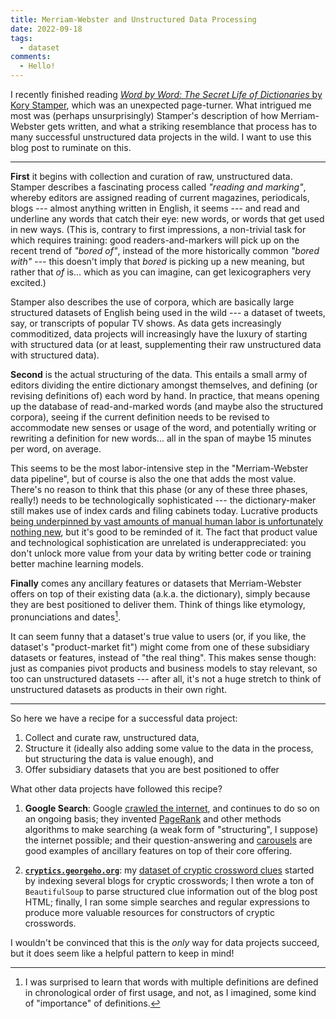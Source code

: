 ```yaml
---
title: Merriam-Webster and Unstructured Data Processing
date: 2022-09-18
tags:
  - dataset
comments:
  - Hello!
---
```


I recently finished reading [_Word by Word: The Secret Life of Dictionaries_ by
Kory
Stamper](https://bookshop.org/books/word-by-word-the-secret-life-of-dictionaries/9781101970263),
which was an unexpected page-turner. What intrigued me most was (perhaps
unsurprisingly) Stamper's description of how Merriam-Webster gets written, and
what a striking resemblance that process has to many successful unstructured
data projects in the wild. I want to use this blog post to ruminate on this.

---

**First** it begins with collection and curation of raw, unstructured data.
Stamper describes a fascinating process called _"reading and marking"_, whereby
editors are assigned reading of current magazines, periodicals, blogs ---
almost anything written in English, it seems --- and read and underline any
words that catch their eye: new words, or words that get used in new ways.
(This is, contrary to first impressions, a non-trivial task for which requires
training: good readers-and-markers will pick up on the recent trend of _"bored
of"_, instead of the more historically common _"bored with"_ --- this doesn't
imply that _bored_ is picking up a new meaning, but rather that _of_ is...
which as you can imagine, can get lexicographers very excited.)

Stamper also describes the use of corpora, which are basically large structured
datasets of English being used in the wild --- a dataset of tweets, say, or
transcripts of popular TV shows. As data gets increasingly commoditized, data
projects will increasingly have the luxury of starting with structured data (or
at least, supplementing their raw unstructured data with structured data).

**Second** is the actual structuring of the data. This entails a small army of
editors dividing the entire dictionary amongst themselves, and defining (or
revising definitions of) each word by hand. In practice, that means opening up
the database of read-and-marked words (and maybe also the structured corpora),
seeing if the current definition needs to be revised to accommodate new senses
or usage of the word, and potentially writing or rewriting a definition for new
words... all in the span of maybe 15 minutes per word, on average.

This seems to be the most labor-intensive step in the "Merriam-Webster data
pipeline", but of course is also the one that adds the most value. There's no
reason to think that this phase (or any of these three phases, really!) needs
to be technologically sophisticated --- the dictionary-maker still makes use of
index cards and filing cabinets today. Lucrative products [being underpinned by
vast amounts of manual human labor is unfortunately nothing
new](https://vicki.substack.com/p/neural-nets-are-just-people-all-the), but
it's good to be reminded of it. The fact that product value and technological
sophistication are unrelated is underappreciated: you don't unlock more value
from your data by writing better code or training better machine learning
models.

**Finally** comes any ancillary features or datasets that Merriam-Webster
offers on top of their existing data (a.k.a. the dictionary), simply because
they are best positioned to deliver them. Think of things like etymology,
pronunciations and dates[^1].

[^1]: I was surprised to learn that words with multiple definitions are defined
  in chronological order of first usage, and not, as I imagined, some kind of
  "importance" of definitions.

It can seem funny that a dataset's true value to users (or, if you like, the
dataset's "product-market fit") might come from one of these subsidiary
datasets or features, instead of "the real thing". This makes sense though:
just as companies pivot products and business models to stay relevant, so too
can unstructured datasets --- after all, it's not a huge stretch to think of
unstructured datasets as products in their own right.

---

So here we have a recipe for a successful data project:

1. Collect and curate raw, unstructured data,
2. Structure it (ideally also adding some value to the data in the process, but
   structuring the data is value enough), and
3. Offer subsidiary datasets that you are best positioned to offer

What other data projects have followed this recipe?

1. **Google Search**: Google [crawled the
   internet](https://developers.google.com/search/docs/advanced/crawling/googlebot),
   and continues to do so on an ongoing basis; they invented
   [PageRank](https://en.wikipedia.org/wiki/PageRank) and other methods
   algorithms to make searching (a weak form of "structuring", I suppose) the
   internet possible; and their question-answering and
   [carousels](https://developers.google.com/search/docs/advanced/structured-data/carousel)
   are good examples of ancillary features on top of their core offering.

2. **[`cryptics.georgeho.org`](https://cryptics.georgeho.org/)**: my [dataset
   of cryptic crossword clues](/cryptic-clues/) started by indexing several
   blogs for cryptic crosswords; I then wrote a ton of `BeautifulSoup` to parse
   structured clue information out of the blog post HTML; finally, I ran some
   simple searches and regular expressions to produce more valuable resources
   for constructors of cryptic crosswords.

I wouldn't be convinced that this is the _only_ way for data projects succeed,
but it does seem like a helpful pattern to keep in mind!
